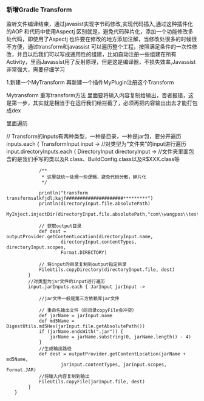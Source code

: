 ### 新增Gradle Transform

监听文件编译结束，通过javasist实现字节码修改,实现代码插入,通过这种插件化的AOP 和代码中使用Aspectj 区别就是，避免代码碎片化，添加一个功能修改多处代码，即使用了Aspectj 也许要在修改的地方添加注解，当修改处很多的时候很不方便，通过transform和javassist 可以遍历整个工程，按照满足条件的一次性修改，并且以后我们可以写成通用性的组建，比如自动注册一些组建在所有Activity，里面Javassist用了反射原理，但是这是编译器，不损失效率,Javassist非常强大，需要仔细学习

1.新建一个MyTransform 再新建一个插件MyPlugin注册这个Transform

Mytransform 重写transform方法
里面要将输入内容复制给输出，否者报错，这是第一步，其实就是相当于在运行我们给拦截了，必须再把内容输出出去才能打包成dex

里面遍历

// Transform的inputs有两种类型，一种是目录，一种是jar包，要分开遍历
        inputs.each { TransformInput input ->
            //对类型为“文件夹”的input进行遍历
            input.directoryInputs.each { DirectoryInput directoryInput ->
                //文件夹里面包含的是我们手写的类以及R.class、BuildConfig.class以及R$XXX.class等

                /**
                 * 这里就统一处理一些逻辑，避免代码分散，碎片化
                 */

                println("transform transformsalkfjdl;kajf#####################*********")
                println(directoryInput.file.absolutePath)
                MyInject.injectDir(directoryInput.file.absolutePath,"com\\wangpos\\test",project)

                // 获取output目录
                def dest = outputProvider.getContentLocation(directoryInput.name,
                        directoryInput.contentTypes, directoryInput.scopes,
                        Format.DIRECTORY)

                // 将input的目录复制到output指定目录
                FileUtils.copyDirectory(directoryInput.file, dest)
            }
            //对类型为jar文件的input进行遍历
            input.jarInputs.each { JarInput jarInput ->

                //jar文件一般是第三方依赖库jar文件

                // 重命名输出文件（同目录copyFile会冲突）
                def jarName = jarInput.name
                def md5Name = DigestUtils.md5Hex(jarInput.file.getAbsolutePath())
                if (jarName.endsWith(".jar")) {
                    jarName = jarName.substring(0, jarName.length() - 4)
                }
                //生成输出路径
                def dest = outputProvider.getContentLocation(jarName + md5Name,
                        jarInput.contentTypes, jarInput.scopes, Format.JAR)
                //将输入内容复制到输出
                FileUtils.copyFile(jarInput.file, dest)
            }
       }